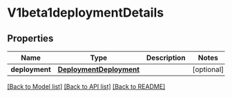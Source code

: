 # V1beta1deploymentDetails

## Properties
Name | Type | Description | Notes
------------ | ------------- | ------------- | -------------
**deployment** | [**DeploymentDeployment**](DeploymentDeployment.md) |  | [optional] 

[[Back to Model list]](../README.md#documentation-for-models) [[Back to API list]](../README.md#documentation-for-api-endpoints) [[Back to README]](../README.md)

